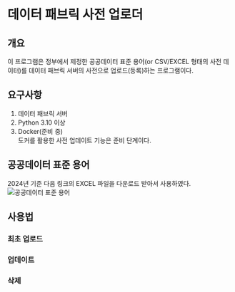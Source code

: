 # 데이터 패브릭 사전 업로더  

## 개요

이 프로그램은 정부에서 제정한 공공데이터 표준 용어(or CSV/EXCEL 형태의 사전 데이터)를 데이터 패브릭 서버의 사전으로 업로드(등록)하는 프로그램이다.  

## 요구사항  

1. 데이터 패브릭 서버  
2. Python 3.10 이상  
3. Docker(준비 중)  
    도커를 활용한 사전 업데이트 기능은 준비 단계이다.

## 공공데이터 표준 용어

2024년 기준 다음 링크의 EXCEL 파일을 다운로드 받아서 사용하였다.  
![공공데이터 표준 용어](https://www.data.go.kr/bbs/rcr/selectRecsroom.do?pageIndex=1&originId=PDS_0000000001165+++&atchFileId=FILE_000000002835674&searchCondition3=&searchCondition2=2&cndCtgryLaword=N&cndCtgryEdc=N&cndCtgryBigdata=N&cndCtgryStd=Y&cndCtgryNews=N&cndCtgryContest=&cndCtgryEtc=N&cndCtgryCardNews=&bindCndCtgry=PDTY04&sort-post=2&searchKeyword1=&Std=PDTY04)

## 사용법

### 최초 업로드

### 업데이트

### 삭제  
